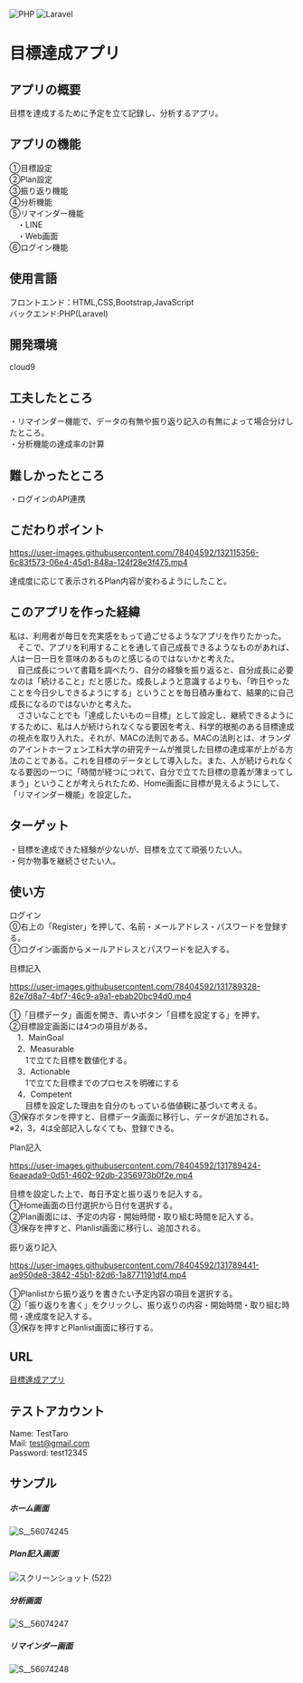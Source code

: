 ![PHP](https://img.shields.io/badge/php-%5E8.0.8-blue)
![Laravel](https://img.shields.io/badge/laravel-%5E8.3.0-red)

# 目標達成アプリ

## アプリの概要

目標を達成するために予定を立て記録し、分析するアプリ。  

## アプリの機能
①目標設定  
②Plan設定  
③振り返り機能  
④分析機能  
⑤リマインダー機能  
　・LINE  
　・Web画面  
⑥ログイン機能  

## 使用言語  
フロントエンド：HTML,CSS,Bootstrap,JavaScript  
バックエンド:PHP(Laravel)  

## 開発環境  
cloud9  

## 工夫したところ  
・リマインダー機能で、データの有無や振り返り記入の有無によって場合分けしたところ。  
・分析機能の達成率の計算  

## 難しかったところ  
・ログインのAPI連携  

## こだわりポイント


https://user-images.githubusercontent.com/78404592/132115356-6c83f573-06e4-45d1-848a-124f28e3f475.mp4

達成度に応じて表示されるPlan内容が変わるようにしたこと。  

## このアプリを作った経緯
  私は、利用者が毎日を充実感をもって過ごせるようなアプリを作りたかった。  
　そこで、アプリを利用することを通して自己成長できるようなものがあれば、人は一日一日を意味のあるものと感じるのではないかと考えた。  
　自己成長について書籍を調べたり、自分の経験を振り返ると、自分成長に必要なのは「続けること」だと感じた。成長しようと意識するよりも、「昨日やったことを今日少しできるようにする」ということを毎日積み重ねて、結果的に自己成長になるのではないかと考えた。  
　ささいなことでも「達成したいもの＝目標」として設定し、継続できるようにするために、私は人が続けられなくなる要因を考え、科学的根拠のある目標達成の視点を取り入れた。それが、MACの法則である。MACの法則とは、オランダのアイントホーフェン工科大学の研究チームが推奨した目標の達成率が上がる方法のことである。これを目標のデータとして導入した。また、人が続けられなくなる要因の一つに「時間が経つにつれて、自分で立てた目標の意義が薄まってしまう」ということが考えられたため、Home画面に目標が見えるようにして、「リマインダー機能」を設定した。  

## ターゲット
・目標を達成できた経験が少ないが、目標を立てて頑張りたい人。  
・何か物事を継続させたい人。  

## 使い方
ログイン  
⓪右上の「Register」を押して、名前・メールアドレス・パスワードを登録する。  
①ログイン画面からメールアドレスとパスワードを記入する。  

目標記入  


https://user-images.githubusercontent.com/78404592/131789328-82e7d8a7-4bf7-46c9-a9a1-ebab20bc94d0.mp4


①「目標データ」画面を開き、青いボタン「目標を設定する」を押す。  
②目標設定画面には4つの項目がある。  
　1．MainGoal  
　2．Measurable  
　　1で立てた目標を数値化する。  
　3．Actionable  
　　1で立てた目標までのプロセスを明確にする  
　4．Competent  
　　目標を設定した理由を自分のもっている価値観に基づいて考える。  
③保存ボタンを押すと、目標データ画面に移行し、データが追加される。  
※2，3，4は全部記入しなくても、登録できる。  

Plan記入


https://user-images.githubusercontent.com/78404592/131789424-6eaeada9-0d51-4602-92db-2356973b0f2e.mp4


目標を設定した上で、毎日予定と振り返りを記入する。  
①Home画面の日付選択から日付を選択する。  
②Plan画面には、予定の内容・開始時間・取り組む時間を記入する。  
③保存を押すと、Planlist画面に移行し、追加される。  

振り返り記入  


https://user-images.githubusercontent.com/78404592/131789441-ae950de8-3842-45b1-82d6-1a8771191df4.mp4


①Planlistから振り返りを書きたい予定内容の項目を選択する。  
②「振り返りを書く」をクリックし、振り返りの内容・開始時間・取り組む時間・達成度を記入する。  
③保存を押すとPlanlist画面に移行する。  

## URL
[目標達成アプリ](https://sheltered-sierra-83292.herokuapp.com/)  

## テストアカウント  
Name: TestTaro  
Mail: test@gmail.com  
Password: test12345  

## サンプル  
##### ホーム画面  
![S__56074245](https://user-images.githubusercontent.com/78404592/131443120-1d4ac9f9-6dd6-474d-a072-9be709225c56.jpg)  
##### Plan記入画面  
![スクリーンショット (522)](https://user-images.githubusercontent.com/78404592/131443458-7d0dcc2a-b0ab-4352-ae03-66ea4938dc28.png)  
##### 分析画面  
![S__56074247](https://user-images.githubusercontent.com/78404592/131443123-dcaed5cc-ce12-40d1-aae0-dfdb32fb747b.jpg)  
##### リマインダー画面  
![S__56074248](https://user-images.githubusercontent.com/78404592/131443127-e0f94d8f-4efc-42e2-98b6-5c58d055c3ff.jpg)  




